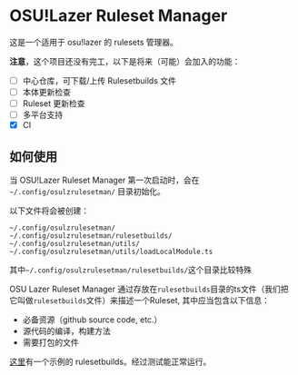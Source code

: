 # OSU!Lazer Ruleset Manager

这是一个适用于 osu!lazer 的 rulesets 管理器。

**注意**，这个项目还没有完工，以下是将来（可能）会加入的功能：

- [ ] 中心仓库，可下载/上传 Rulesetbuilds 文件
- [ ] 本体更新检查
- [ ] Ruleset 更新检查
- [ ] 多平台支持
- [X] CI

## 如何使用

当 OSU!Lazer Ruleset Manager 第一次启动时，会在 `~/.config/osulzrulesetman/` 目录初始化。

以下文件将会被创建：

```text
~/.config/osulzrulesetman/
~/.config/osulzrulesetman/rulesetbuilds/
~/.config/osulzrulesetman/utils/
~/.config/osulzrulesetman/utils/loadLocalModule.ts
```

其中`~/.config/osulzrulesetman/rulesetbuilds/`这个目录比较特殊

OSU Lazer Ruleset Manager 通过存放在`rulesetbuilds`目录的ts文件（我们把它叫做`rulesetbuilds`文件）来描述一个Ruleset, 其中应当包含以下信息：

- 必备资源（github source code, etc.）
- 源代码的编译，构建方法
- 需要打包的文件

[这里](src/examples/LLin.ts)有一个示例的 rulesetbuilds。经过测试能正常运行。
